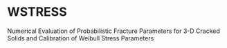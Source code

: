 # WSTRESS
Numerical Evaluation of Probabilistic Fracture Parameters for 3-D Cracked Solids and Calibration of Weibull Stress Parameters
